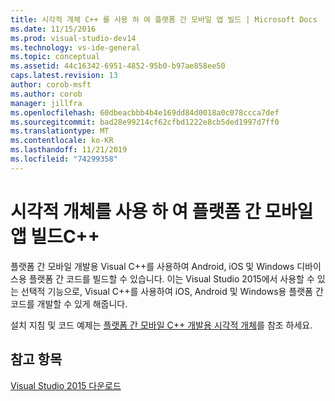 ```yaml
---
title: 시각적 개체 C++ 를 사용 하 여 플랫폼 간 모바일 앱 빌드 | Microsoft Docs
ms.date: 11/15/2016
ms.prod: visual-studio-dev14
ms.technology: vs-ide-general
ms.topic: conceptual
ms.assetid: 44c16342-6951-4852-95b0-b97ae858ee50
caps.latest.revision: 13
author: corob-msft
ms.author: corob
manager: jillfra
ms.openlocfilehash: 60dbeacbbb4b4e169dd84d0018a0c078ccca7def
ms.sourcegitcommit: bad28e99214cf62cfbd1222e8cb5ded1997d7ff0
ms.translationtype: MT
ms.contentlocale: ko-KR
ms.lasthandoff: 11/21/2019
ms.locfileid: "74299358"
---
```

# <a name="build-cross-platform-mobile-apps-with-visual-c"></a>시각적 개체를 사용 하 여 플랫폼 간 모바일 앱 빌드C++
플랫폼 간 모바일 개발용 Visual C++를 사용하여 Android, iOS 및 Windows 디바이스용 플랫폼 간 코드를 빌드할 수 있습니다. 이는 Visual Studio 2015에서 사용할 수 있는 선택적 기능으로, Visual C++를 사용하여 iOS, Android 및 Windows용 플랫폼 간 코드를 개발할 수 있게 해줍니다.  
  
 설치 지침 및 코드 예제는 [플랫폼 간 모바일 C++ 개발용 시각적 개체](../cross-platform/visual-cpp-for-cross-platform-mobile-development.md)를 참조 하세요.  
  
## <a name="see-also"></a>참고 항목  
 [Visual Studio 2015 다운로드](https://go.microsoft.com/fwlink/?linkid=517106)